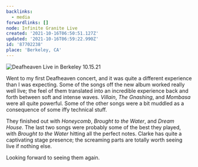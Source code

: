 ```yaml
---
backlinks:
  - media
forwardlinks: []
node: Infinite Granite Live
created: '2021-10-16T06:50:51.127Z'
updated: '2021-10-16T06:59:22.990Z'
id: '87702238'
place: 'Berkeley, CA'
---
```

![](images/infinite-granite-live/atddXIqLZe.webp "Deafheaven  Live in Berkeley 10.15.21")

Went to my first Deafheaven concert, and it was quite a different experience than I was expecting. Some of the songs off the new album worked really well live; the feel of them translated into an incredible experience back and forth between soft and intense waves. *Villain*, *The Gnashing*, and *Mombasa* were all quite powerful. Some of the other songs were a bit muddled as a consequence of some iffy technical stuff. 

They finished out with *Honeycomb*, *Brought to the Water*, and *Dream House*. The last two songs were probably some of the best they played, with *Brought to the Water* hitting  all the perfect notes. Clarke has quite a captivating stage presence; the screaming parts are totally worth seeing live if nothing else. 

Looking forward to seeing them again. 
